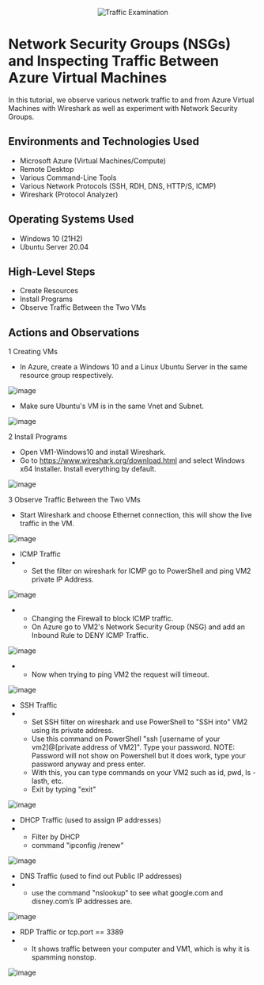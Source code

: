 <p align="center">
<img src="https://i.imgur.com/Ua7udoS.png" alt="Traffic Examination"/>
</p>

<h1>Network Security Groups (NSGs) and Inspecting Traffic Between Azure Virtual Machines</h1>
In this tutorial, we observe various network traffic to and from Azure Virtual Machines with Wireshark as well as experiment with Network Security Groups. <br />


<h2>Environments and Technologies Used</h2>

- Microsoft Azure (Virtual Machines/Compute)
- Remote Desktop
- Various Command-Line Tools
- Various Network Protocols (SSH, RDH, DNS, HTTP/S, ICMP)
- Wireshark (Protocol Analyzer)

<h2>Operating Systems Used </h2>

- Windows 10 (21H2)
- Ubuntu Server 20.04

<h2>High-Level Steps</h2>

- Create Resources
- Install Programs
- Observe Traffic Between the Two VMs

<h2>Actions and Observations</h2>

1 Creating VMs
- In Azure, create a Windows 10 and a Linux Ubuntu Server in the same resource group respectively.

![image](https://github.com/cardosoguisilva/azure-network-protocols/assets/157248613/149c0a2f-d7b2-4c9b-891f-5df14ed0385d)

- Make sure Ubuntu's VM is in the same Vnet and Subnet.

![image](https://github.com/cardosoguisilva/azure-network-protocols/assets/157248613/a3df6377-409b-4233-bfd2-f60fef43e989)

2 Install Programs
- Open VM1-Windows10 and install Wireshark.
- Go to https://www.wireshark.org/download.html and select Windows x64 Installer. Install everything by default.

![image](https://github.com/cardosoguisilva/azure-network-protocols/assets/157248613/e69aa49a-08ad-438f-9f5c-55c030d298a7)

3 Observe Traffic Between the Two VMs
- Start Wireshark and choose Ethernet connection, this will show the live traffic in the VM.

![image](https://github.com/cardosoguisilva/azure-network-protocols/assets/157248613/716350cc-ed32-440b-8b56-13fc0b9373b2)

- ICMP Traffic
- - Set the filter on wireshark for ICMP go to PowerShell and ping VM2 private IP Address.

![image](https://github.com/cardosoguisilva/azure-network-protocols/assets/157248613/acfca517-0d07-4188-9a03-43f27a2bbf60)

  - - Changing the Firewall to block ICMP traffic.
    - On Azure go to VM2's Network Security Group (NSG) and add an Inbound Rule to DENY ICMP Traffic.
      
![image](https://github.com/cardosoguisilva/azure-network-protocols/assets/157248613/857d4347-b07d-4da0-91b8-d6b829f4f23b)
   
  - - Now when trying to ping VM2 the request will timeout.
    
![image](https://github.com/cardosoguisilva/azure-network-protocols/assets/157248613/fbeaff72-5011-42fc-a117-5d4b185b6ae1)
  
- SSH Traffic
- - Set SSH filter on wireshark and use PowerShell to "SSH into" VM2 using its private address.
  - Use this command on PowerShell "ssh [username of your vm2]@[private address of VM2]". Type your password. NOTE: Password will not show on Powershell but it does work, type your password anyway and press enter.
  - With this, you can type commands on your VM2 such as id, pwd, ls -lasth, etc.
  - Exit by typing "exit"

![image](https://github.com/cardosoguisilva/azure-network-protocols/assets/157248613/85fd1c35-0c4c-4698-b599-58792f167fb0)

 
- DHCP Traffic (used to assign IP addresses)
- - Filter by DHCP 
  - command "ipconfig /renew"

![image](https://github.com/cardosoguisilva/azure-network-protocols/assets/157248613/3b84ebae-ebbd-4bc6-9377-ad799bab7511)

- DNS Traffic (used to find out Public IP addresses)
- - use the command "nslookup" to see what google.com and disney.com’s IP addresses are.

![image](https://github.com/cardosoguisilva/azure-network-protocols/assets/157248613/064a98e4-67e4-458d-9879-4e7c9d11f900)

- RDP Traffic or tcp.port == 3389
- - It shows traffic between your computer and VM1, which is why it is spamming nonstop.

![image](https://github.com/cardosoguisilva/azure-network-protocols/assets/157248613/d18125dd-1d77-42e2-bf54-5dd1d4537e2e)



  

 

